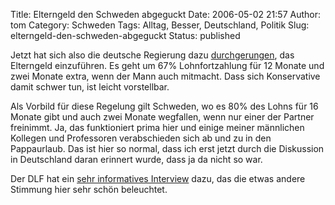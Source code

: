 Title: Elterngeld den Schweden abgeguckt
Date: 2006-05-02 21:57
Author: tom
Category: Schweden
Tags: Alltag, Besser, Deutschland, Politik
Slug: elterngeld-den-schweden-abgeguckt
Status: published

Jetzt hat sich also die deutsche Regierung dazu
[durchgerungen](http://www.tagesschau.de/aktuell/meldungen/0,1185,OID5484160_REF1,00.html),
das Elterngeld einzuführen. Es geht um 67% Lohnfortzahlung für 12 Monate
und zwei Monate extra, wenn der Mann auch mitmacht. Dass sich
Konservative damit schwer tun, ist leicht vorstellbar.

Als Vorbild für diese Regelung gilt Schweden, wo es 80% des Lohns für 16
Monate gibt und auch zwei Monate wegfallen, wenn nur einer der Partner
freinimmt. Ja, das funktioniert prima hier und einige meiner männlichen
Kollegen und Professoren verabschieden sich ab und zu in den
Pappaurlaub. Das ist hier so normal, dass ich erst jetzt durch die
Diskussion in Deutschland daran erinnert wurde, dass ja da nicht so war.

Der DLF hat ein [sehr informatives
Interview](http://www.dradio.de/dlf/sendungen/interview_dlf/300811/)
dazu, das die etwas andere Stimmung hier sehr schön beleuchtet.


